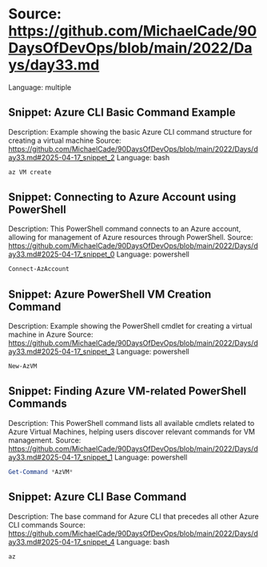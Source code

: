 # Source: https://github.com/MichaelCade/90DaysOfDevOps/blob/main/2022/Days/day33.md
Language: multiple

## Snippet: Azure CLI Basic Command Example
Description: Example showing the basic Azure CLI command structure for creating a virtual machine
Source: https://github.com/MichaelCade/90DaysOfDevOps/blob/main/2022/Days/day33.md#2025-04-17_snippet_2
Language: bash

```bash
az VM create
```

## Snippet: Connecting to Azure Account using PowerShell
Description: This PowerShell command connects to an Azure account, allowing for management of Azure resources through PowerShell.
Source: https://github.com/MichaelCade/90DaysOfDevOps/blob/main/2022/Days/day33.md#2025-04-17_snippet_0
Language: powershell

```powershell
Connect-AzAccount
```

## Snippet: Azure PowerShell VM Creation Command
Description: Example showing the PowerShell cmdlet for creating a virtual machine in Azure
Source: https://github.com/MichaelCade/90DaysOfDevOps/blob/main/2022/Days/day33.md#2025-04-17_snippet_3
Language: powershell

```powershell
New-AzVM
```

## Snippet: Finding Azure VM-related PowerShell Commands
Description: This PowerShell command lists all available cmdlets related to Azure Virtual Machines, helping users discover relevant commands for VM management.
Source: https://github.com/MichaelCade/90DaysOfDevOps/blob/main/2022/Days/day33.md#2025-04-17_snippet_1
Language: powershell

```powershell
Get-Command *AzVM*
```

## Snippet: Azure CLI Base Command
Description: The base command for Azure CLI that precedes all other Azure CLI commands
Source: https://github.com/MichaelCade/90DaysOfDevOps/blob/main/2022/Days/day33.md#2025-04-17_snippet_4
Language: bash

```bash
az
```